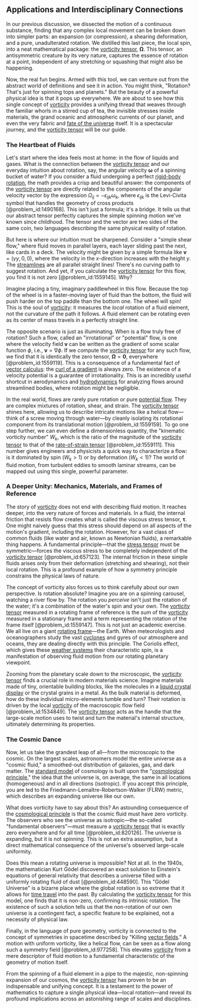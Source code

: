 ## Applications and Interdisciplinary Connections

In our previous discussion, we dissected the motion of a continuous substance, finding that any complex local movement can be broken down into simpler parts: an expansion (or compression), a shearing deformation, and a pure, unadulterated rotation. We distilled this last piece, the local spin, into a neat mathematical package: the [vorticity tensor](@article_id:189127), $\boldsymbol{\Omega}$. This tensor, an antisymmetric creature by its very nature, captures the essence of rotation at a point, independent of any stretching or squashing that might also be happening.

Now, the real fun begins. Armed with this tool, we can venture out from the abstract world of definitions and see it in action. You might think, "Rotation? That's just for spinning tops and planets." But the beauty of a powerful physical idea is that it pops up everywhere. We are about to see how this single concept of [vorticity](@article_id:142253) provides a unifying thread that weaves through the familiar whorls in a stirred cup of tea, the invisible stresses inside materials, the grand oceanic and atmospheric currents of our planet, and even the very fabric and [fate of the universe](@article_id:158881) itself. It is a spectacular journey, and the [vorticity tensor](@article_id:189127) will be our guide.

### The Heartbeat of Fluids

Let's start where the idea feels most at home: in the flow of liquids and gases. What is the connection between the [vorticity tensor](@article_id:189127) and our everyday intuition about rotation, say, the angular velocity $\boldsymbol{\omega}$ of a spinning bucket of water? If you consider a fluid undergoing a perfect [rigid-body rotation](@article_id:268129), the math provides a crisp and beautiful answer: the components of the [vorticity tensor](@article_id:189127) are directly related to the components of the angular velocity vector by the expression $\Omega_{ij} = -\epsilon_{ijk}\omega_k$, where $\epsilon_{ijk}$ is the Levi-Civita symbol that handles the geometry of cross products [@problem_id:1490168]. This isn't just a formula; it's a bridge. It tells us that our abstract tensor perfectly captures the simple spinning motion we've known since childhood. The tensor and the vector are two sides of the same coin, two languages describing the same physical reality of rotation.

But here is where our intuition must be sharpened. Consider a "simple shear flow," where fluid moves in parallel layers, each layer sliding past the next, like cards in a deck. The velocity might be given by a simple formula like $\mathbf{v} = (\gamma y, 0, 0)$, where the velocity in the $x$-direction increases with the height $y$. The [streamlines](@article_id:266321) are all parallel straight lines! There's no curving path to suggest rotation. And yet, if you calculate the [vorticity tensor](@article_id:189127) for this flow, you find it is not zero [@problem_id:1559145]. Why?

Imagine placing a tiny, imaginary paddlewheel in this flow. Because the top of the wheel is in a faster-moving layer of fluid than the bottom, the fluid will push harder on the top paddle than the bottom one. The wheel will spin! This is the soul of [vorticity](@article_id:142253): it measures the *local* rotation of a fluid element, not the curvature of the path it follows. A fluid element can be rotating even as its center of mass travels in a perfectly straight line.

The opposite scenario is just as illuminating. When is a flow truly free of rotation? Such a flow, called an "irrotational" or "potential" flow, is one where the velocity field $\mathbf{v}$ can be written as the gradient of some scalar function $\phi$, i.e., $\mathbf{v} = \nabla \phi$. If we compute the [vorticity tensor](@article_id:189127) for any such flow, we find that it is identically the zero tensor, $\boldsymbol{\Omega} = \mathbf{0}$, everywhere [@problem_id:1559119]. This is a consequence of a fundamental fact of [vector calculus](@article_id:146394): the [curl of a gradient](@article_id:273674) is always zero. The existence of a velocity potential is a guarantee of irrotationality. This is an incredibly useful shortcut in aerodynamics and [hydrodynamics](@article_id:158377) for analyzing flows around streamlined bodies, where rotation might be negligible.

In the real world, flows are rarely pure rotation or pure [potential flow](@article_id:159491). They are complex mixtures of rotation, shear, and strain. The [vorticity tensor](@article_id:189127) shines here, allowing us to describe intricate motions like a helical flow—think of a screw moving through water—by cleanly isolating its rotational component from its translational motion [@problem_id:1559159]. To go one step further, we can even define a dimensionless quantity, the "kinematic vorticity number" $W_k$, which is the ratio of the magnitude of the [vorticity tensor](@article_id:189127) to that of the [rate-of-strain tensor](@article_id:260158) [@problem_id:1559111]. This number gives engineers and physicists a quick way to characterize a flow: is it dominated by spin ($W_k \gt 1$) or by deformation ($W_k \lt 1$)? The world of fluid motion, from turbulent eddies to smooth laminar streams, can be mapped out using this single, powerful parameter.

### A Deeper Unity: Mechanics, Materials, and Frames of Reference

The story of [vorticity](@article_id:142253) does not end with describing fluid motion. It reaches deeper, into the very nature of forces and materials. In a fluid, the internal friction that resists flow creates what is called the viscous stress tensor, $\boldsymbol{\tau}$. One might naively guess that this stress should depend on all aspects of the motion's gradient, including the rotation. However, for a vast class of common fluids (like water and air, known as Newtonian fluids), a remarkable thing happens. A fundamental principle—that the [stress tensor](@article_id:148479) must be symmetric—forces the viscous stress to be completely independent of the [vorticity tensor](@article_id:189127) [@problem_id:657123]. The internal friction in these simple fluids arises only from their deformation (stretching and shearing), not their local rotation. This is a profound example of how a symmetry principle constrains the physical laws of nature.

The concept of vorticity also forces us to think carefully about our own perspective. Is rotation absolute? Imagine you are on a spinning carousel, watching a river flow by. The rotation you *perceive* isn't just the rotation of the water; it's a combination of the water's spin and your own. The [vorticity tensor](@article_id:189127) measured in a rotating frame of reference is the sum of the [vorticity](@article_id:142253) measured in a stationary frame and a term representing the rotation of the frame itself [@problem_id:1559147]. This is not just an academic exercise. We all live on a giant [rotating frame](@article_id:155143)—the Earth. When meteorologists and oceanographers study the vast [cyclones](@article_id:261816) and gyres of our atmosphere and oceans, they are dealing directly with this principle. The Coriolis effect, which gives these [weather systems](@article_id:202854) their characteristic spin, is a manifestation of observing fluid motion from our rotating planetary viewpoint.

Zooming from the planetary scale down to the microscopic, the [vorticity tensor](@article_id:189127) finds a crucial role in modern materials science. Imagine materials made of tiny, orientable building blocks, like the molecules in a [liquid crystal display](@article_id:141789) or the crystal grains in a metal. As the bulk material is deformed, how do these individual micro-elements tumble and turn? Their rotation is driven by the local [vorticity](@article_id:142253) of the macroscopic flow field [@problem_id:1534849]. The [vorticity tensor](@article_id:189127) acts as the handle that the large-scale motion uses to twist and turn the material's internal structure, ultimately determining its properties.

### The Cosmic Dance

Now, let us take the grandest leap of all—from the microscopic to the cosmic. On the largest scales, astronomers model the entire universe as a "cosmic fluid," a smoothed-out distribution of galaxies, gas, and dark matter. The [standard model](@article_id:136930) of cosmology is built upon the "[cosmological principle](@article_id:157931)," the idea that the universe is, on average, the same in all locations (homogeneous) and in all directions (isotropic). If you accept this principle, you are led to the Friedmann-Lemaître-Robertson-Walker (FLRW) metric, which describes an expanding universe like our own.

What does vorticity have to say about this? An astounding consequence of the [cosmological principle](@article_id:157931) is that the cosmic fluid must have zero vorticity. The observers who see the universe as isotropic—the so-called "fundamental observers"—must measure a [vorticity tensor](@article_id:189127) that is exactly zero everywhere and for all time [@problem_id:820126]. The universe is expanding, but it is not spinning. This is not an extra assumption, but a direct mathematical consequence of the universe's observed large-scale uniformity.

Does this mean a rotating universe is impossible? Not at all. In the 1940s, the mathematician Kurt Gödel discovered an exact solution to Einstein's equations of general relativity that describes a universe filled with a uniformly rotating fluid of dust [@problem_id:448590]. This "Gödel Universe" is a bizarre place where the global rotation is so extreme that it allows for [time travel](@article_id:187883) into the past. By calculating the [vorticity tensor](@article_id:189127) for this model, one finds that it is non-zero, confirming its intrinsic rotation. The existence of such a solution tells us that the non-rotation of our own universe is a contingent fact, a specific feature to be explained, not a necessity of physical law.

Finally, in the language of pure geometry, vorticity is connected to the concept of symmetries in spacetime described by "Killing [vector fields](@article_id:160890)." A motion with uniform vorticity, like a helical flow, can be seen as a flow along such a symmetry field [@problem_id:977258]. This elevates [vorticity](@article_id:142253) from a mere descriptor of fluid motion to a fundamental characteristic of the geometry of motion itself.

From the spinning of a fluid element in a pipe to the majestic, non-spinning expansion of our cosmos, the [vorticity tensor](@article_id:189127) has proven to be an indispensable and unifying concept. It is a testament to the power of mathematics to capture a single physical idea—local rotation—and reveal its profound implications across an astonishing range of scales and disciplines.